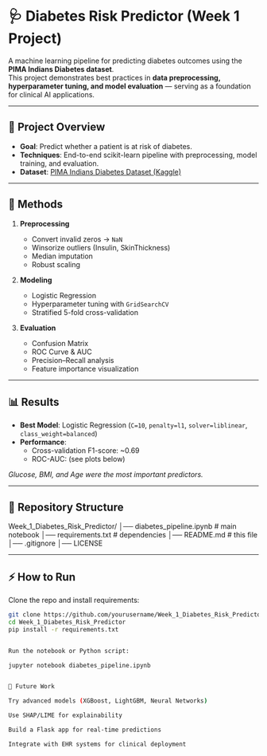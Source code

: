 # 🩺 Diabetes Risk Predictor (Week 1 Project)

A machine learning pipeline for predicting diabetes outcomes using the **PIMA Indians Diabetes dataset**.  
This project demonstrates best practices in **data preprocessing, hyperparameter tuning, and model evaluation** — serving as a foundation for clinical AI applications.

---

## 🚀 Project Overview
- **Goal**: Predict whether a patient is at risk of diabetes.  
- **Techniques**: End-to-end scikit-learn pipeline with preprocessing, model training, and evaluation.  
- **Dataset**: [PIMA Indians Diabetes Dataset (Kaggle)](https://www.kaggle.com/datasets/uciml/pima-indians-diabetes-database)  

---

## 🔧 Methods
1. **Preprocessing**
   - Convert invalid zeros → `NaN`
   - Winsorize outliers (Insulin, SkinThickness)
   - Median imputation
   - Robust scaling

2. **Modeling**
   - Logistic Regression
   - Hyperparameter tuning with `GridSearchCV`
   - Stratified 5-fold cross-validation

3. **Evaluation**
   - Confusion Matrix
   - ROC Curve & AUC
   - Precision–Recall analysis
   - Feature importance visualization

---

## 📊 Results
- **Best Model**: Logistic Regression (`C=10`, `penalty=l1`, `solver=liblinear`, `class_weight=balanced`)  
- **Performance**:  
  - Cross-validation F1-score: ~0.69  
  - ROC-AUC: (see plots below)  

*Glucose, BMI, and Age were the most important predictors.*

---

## 📂 Repository Structure
Week_1_Diabetes_Risk_Predictor/
│── diabetes_pipeline.ipynb # main notebook
│── requirements.txt # dependencies
│── README.md # this file
│── .gitignore
│── LICENSE

---

## ⚡ How to Run
Clone the repo and install requirements:

```bash
git clone https://github.com/yourusername/Week_1_Diabetes_Risk_Predictor.git
cd Week_1_Diabetes_Risk_Predictor
pip install -r requirements.txt


Run the notebook or Python script:

jupyter notebook diabetes_pipeline.ipynb


🔮 Future Work

Try advanced models (XGBoost, LightGBM, Neural Networks)

Use SHAP/LIME for explainability

Build a Flask app for real-time predictions

Integrate with EHR systems for clinical deployment
